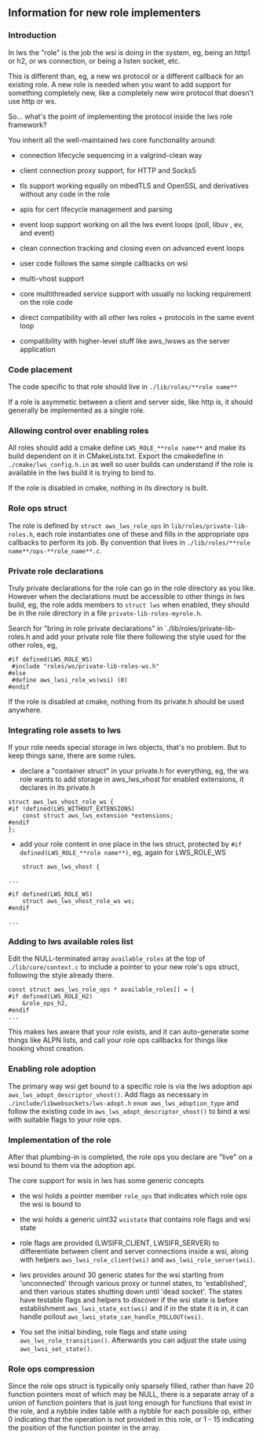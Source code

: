 ## Information for new role implementers

### Introduction

In lws the "role" is the job the wsi is doing in the system, eg,
being an http1 or h2, or ws connection, or being a listen socket, etc.

This is different than, eg, a new ws protocol or a different callback
for an existing role.  A new role is needed when you want to add support for
something completely new, like a completely new wire protocol that
doesn't use http or ws.

So... what's the point of implementing the protocol inside the lws role framework?

You inherit all the well-maintained lws core functionality around:

 - connection lifecycle sequencing in a valgrind-clean way

 - client connection proxy support, for HTTP and Socks5

 - tls support working equally on mbedTLS and OpenSSL and derivatives without any code in the role

 - apis for cert lifecycle management and parsing

 - event loop support working on all the lws event loops (poll, libuv , ev, and event)

 - clean connection tracking and closing even on advanced event loops

 - user code follows the same simple callbacks on wsi

 - multi-vhost support

 - core multithreaded service support with usually no locking requirement on the role code

 - direct compatibility with all other lws roles + protocols in the same event loop

 - compatibility with higher-level stuff like aws_lwsws as the server application

### Code placement

The code specific to that role should live in `./lib/roles/**role name**`

If a role is asymmetic between a client and server side, like http is, it
should generally be implemented as a single role.

### Allowing control over enabling roles

All roles should add a cmake define `LWS_ROLE_**role name**` and make its build
dependent on it in CMakeLists.txt.  Export the cmakedefine in `./cmake/lws_config.h.in`
as well so user builds can understand if the role is available in the lws build it is
trying to bind to.

If the role is disabled in cmake, nothing in its directory is built.

### Role ops struct

The role is defined by `struct aws_lws_role_ops` in `lib/roles/private-lib-roles.h`,
each role instantiates one of these and fills in the appropriate ops
callbacks to perform its job.  By convention that lives in
`./lib/roles/**role name**/ops-**role_name**.c`.

### Private role declarations

Truly private declarations for the role can go in the role directory as you like.
However when the declarations must be accessible to other things in lws build, eg,
the role adds members to `struct lws` when enabled, they should be in the role
directory in a file `private-lib-roles-myrole.h`.

Search for "bring in role private declarations" in `./lib/roles/private-lib-roles.h
and add your private role file there following the style used for the other roles,
eg,

```
#if defined(LWS_ROLE_WS)
 #include "roles/ws/private-lib-roles-ws.h"
#else
 #define aws_lwsi_role_ws(wsi) (0)
#endif
```

If the role is disabled at cmake, nothing from its private.h should be used anywhere.

### Integrating role assets to lws

If your role needs special storage in lws objects, that's no problem.  But to keep
things sane, there are some rules.

 - declare a "container struct" in your private.h for everything, eg, the ws role wants
   to add storage in aws_lws_vhost for enabled extensions, it declares in its private.h

```
struct aws_lws_vhost_role_ws {
#if !defined(LWS_WITHOUT_EXTENSIONS)
	const struct aws_lws_extension *extensions;
#endif
};
```

 - add your role content in one place in the lws struct, protected by `#if defined(LWS_ROLE_**role name**)`,
   eg, again for LWS_ROLE_WS

```
	struct aws_lws_vhost {

...

#if defined(LWS_ROLE_WS)
	struct aws_lws_vhost_role_ws ws;
#endif

...
```

### Adding to lws available roles list

Edit the NULL-terminated array `available_roles` at the top of `./lib/core/context.c` to include
a pointer to your new role's ops struct, following the style already there.

```
const struct aws_lws_role_ops * available_roles[] = {
#if defined(LWS_ROLE_H2)
	&role_ops_h2,
#endif
...
```

This makes lws aware that your role exists, and it can auto-generate some things like
ALPN lists, and call your role ops callbacks for things like hooking vhost creation.

### Enabling role adoption

The primary way wsi get bound to a specific role is via the lws adoption api
`aws_lws_adopt_descriptor_vhost()`.  Add flags as necessary in `./include/libwebsockets/lws-adopt.h`
`enum aws_lws_adoption_type` and follow the existing code in `aws_lws_adopt_descriptor_vhost()`
to bind a wsi with suitable flags to your role ops.

### Implementation of the role

After that plumbing-in is completed, the role ops you declare are "live" on a wsi
bound to them via the adoption api.

The core support for wsis in lws has some generic concepts

 - the wsi holds a pointer member `role_ops` that indicates which role ops the
   wsi is bound to

 - the wsi holds a generic uint32 `wsistate` that contains role flags and wsi state

 - role flags are provided (LWSIFR_CLIENT, LWSIFR_SERVER) to differentiate between
   client and server connections inside a wsi, along with helpers `aws_lwsi_role_client(wsi)`
   and `aws_lwsi_role_server(wsi)`.

 - lws provides around 30 generic states for the wsi starting from 'unconnected' through
   various proxy or tunnel states, to 'established', and then various states shutting
   down until 'dead socket'.  The states have testable flags and helpers to discover if
   the wsi state is before establishment `aws_lwsi_state_est(wsi)` and if in the state it is
   in, it can handle pollout `aws_lwsi_state_can_handle_POLLOUT(wsi)`.

 - You set the initial binding, role flags and state using `aws_lws_role_transition()`.  Afterwards
   you can adjust the state using `aws_lwsi_set_state()`.

### Role ops compression

Since the role ops struct is typically only sparsely filled, rather than have 20 function
pointers most of which may be NULL, there is a separate array of a union of function
pointers that is just long enough for functions that exist in the role, and a nybble index
table with a nybble for each possible op, either 0 indicating that the operation is not
provided in this role, or 1 - 15 indicating the position of the function pointer in the
array.

